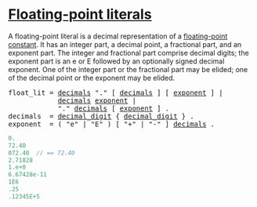 # [Floating-point literals](#floating-point-literals)

A floating-point literal is a decimal representation of a [floating-point constant](/Constants/). It has an integer part, a decimal point, a fractional part, and an exponent part. The integer and fractional part comprise decimal digits; the exponent part is an e or E followed by an optionally signed decimal exponent. One of the integer part or the fractional part may be elided; one of the decimal point or the exponent may be elided.

<pre><a id="float_lit">float_lit</a> = <a href="#decimals">decimals</a> "." [ <a href="#decimals">decimals</a> ] [ <a href="#exponent">exponent</a> ] |
            <a href="#decimals">decimals</a> <a href="#exponent">exponent</a> |
            "." <a href="#decimals">decimals</a> [ <a href="#exponent">exponent</a> ] .
<a id="decimals">decimals</a>  = <a href="/Source%20code%20representation/letters_and_digits.html#decimal_digit">decimal_digit</a> { <a href="/Source%20code%20representation/letters_and_digits.html#decimal_digit">decimal_digit</a> } .
<a id="exponent">exponent</a>  = ( "e" | "E" ) [ "+" | "-" ] <a href="#decimals">decimals</a> .
</pre>

```go
0.
72.40
072.40  // == 72.40
2.71828
1.e+0
6.67428e-11
1E6
.25
.12345E+5
```